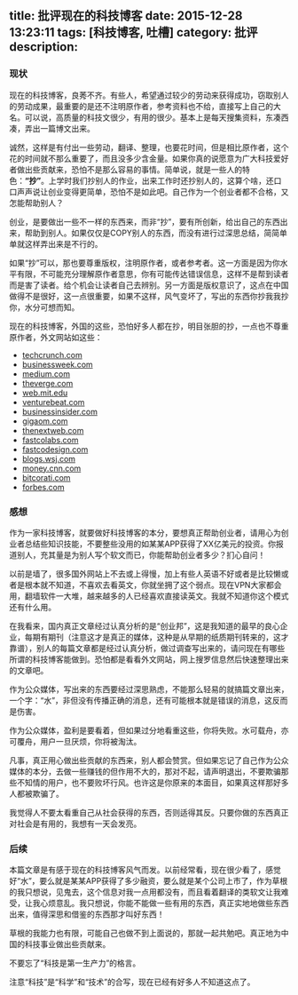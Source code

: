 title: 批评现在的科技博客
date: 2015-12-28 13:23:11
tags: [科技博客, 吐槽]
category: 批评
description:
---

### 现状

现在的科技博客，良莠不齐。有些人，希望通过较少的劳动来获得成功，窃取别人的劳动成果，最重要的是还不注明原作者，参考资料也不给，直接写上自己的大名。可以说，高质量的科技文很少，有用的很少。基本上是每天搜集资料，东凑西凑，弄出一篇博文出来。

诚然，这样是有付出一些劳动，翻译、整理，也要花时间，但是相比原作者，这个花的时间就不那么重要了，而且没多少含金量。如果你真的说愿意为广大科技爱好者做出些贡献来，恐怕不是那么容易的事情。简单说，就是一些人的特色：**“抄”**。上学时我们抄别人的作业，出来工作时还抄别人的，这算个啥，还口口声声说让创业变得更简单，恐怕不是如此吧。自己作为一个创业者都不合格，又怎能帮助别人？

创业，是要做出一些不一样的东西来，而非“抄”，要有所创新，给出自己的东西出来，帮助到别人。如果仅仅是COPY别人的东西，而没有进行过深思总结，简简单单就这样弄出来是不行的。

如果“抄”可以，那也要尊重版权，注明原作者，或者参考者。这一方面是因为你水平有限，不可能充分理解原作者意思，你有可能传达错误信息，这样不是帮到读者而是害了读者。给个机会让读者自己去辨别。另一方面是版权意识了，这点在中国做得不是很好，这一点很重要，如果不这样，风气变坏了，写出的东西你抄我我抄你，水分可想而知。

现在的科技博客，外国的这些，恐怕好多人都在抄，明目张胆的抄，一点也不尊重原作者，外文网站如这些：

* [techcrunch.com](http://www.techcrunch.com)
* [businessweek.com](http://www.businessweek.com)
* [medium.com](http://www.medium.com)
* [theverge.com](http://www.theverge.com)
* [web.mit.edu](http://www.web.mit.edu)
* [venturebeat.com](http://www.venturebeat.com)
* [businessinsider.com](http://www.businessinsider.com)
* [gigaom.com](http://www.gigaom.com)
* [thenextweb.com](http://www.thenextweb.com)
* [fastcolabs.com](http://www.fastcolabs.com)
* [fastcodesign.com](http://www.fastcodesign.com)
* [blogs.wsj.com](http://www.blogs.wsj.com)
* [money.cnn.com](http://www.money.cnn.com)
* [bitcorati.com](http://www.bitcorati.com)
* [forbes.com](http://www.forbes.com)

<!--more-->

### 感想

作为一家科技博客，就要做好科技博客的本分，要想真正帮助创业者，请用心为创业者总结些知识技能，不要整些没用的如某某APP获得了XX亿美元的投资。你报道别人，充其量是为别人写个软文而已，你能帮助创业者多少？扪心自问！

以前是墙了，很多国外网站上不去或上得慢，加上有些人英语不好或者是比较懒或者是根本就不知道，不喜欢去看英文，你就坐拥了这个弱点。现在VPN大家都会用，翻墙软件一大堆，越来越多的人已经喜欢直接读英文。我就不知道你这个模式还有什么用。

在我看来，国内真正文章经过认真分析的是“创业邦”，这是我知道的最早的良心企业，每期有期刊（注意这才是真正的媒体，这种是从早期的纸质期刊转来的，这才靠谱），别人的每篇文章都是经过认真分析，做过调查写出来的，请问现在有哪些所谓的科技博客能做到。恐怕都是看看外文网站，网上搜罗信息然后快速整理出来的文章吧。

作为公众媒体，写出来的东西要经过深思熟虑，不能那么轻易的就搞篇文章出来，一个字：“水”，非但没有传播正确的消息，还有可能根本就是错误的消息，这反而是伤害。

作为公众媒体，盈利是要看着，但如果过分地看重这些，你将失败。水可载舟，亦可覆舟，用户一旦厌烦，你将被淘汰。

凡事，真正用心做出些贡献的东西来，别人都会赞赏。但如果忘记了自己作为公众媒体的本分，去做一些赚钱的但作用不大的，那对不起，请声明退出，不要欺骗那些不知情的用户，也不要败坏行风。也许这是你原来的本面目，如果真这样那好多人都被欺骗了。

我觉得人不要太看重自己从社会获得的东西，否则适得其反。只要你做的东西真正对社会是有用的，我想有一天会发亮。

### 后续

本篇文章是有感于现在的科技博客风气而发。以前经常看，现在很少看了，感觉好“水”，要么就是某某APP获得了多少融资，要么就是某个公司上市了，作为草根的我只想说，见鬼去，这个信息对我一点用都没有，而且看着翻译的类软文让我难受，让我心烦意乱。我只想说，你能不能做一些有用的东西，真正实地地做些东西出来，值得深思和借鉴的东西那才叫好东西！

草根的我能力也有限，可能自己也做不到上面说的，那就一起共勉吧。真正地为中国的科技事业做出些贡献来。

不要忘了“科技是第一生产力”的格言。

注意“科技”是“科学”和“技术”的合写，现在已经有好多人不知道这点了。


